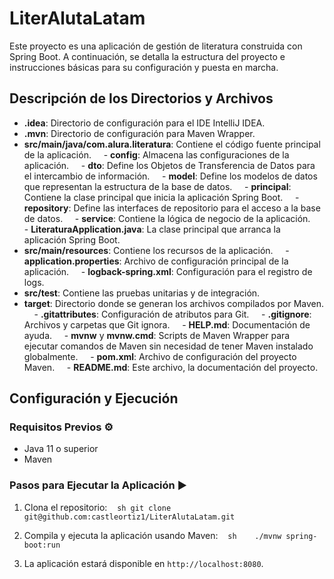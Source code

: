# LiterAlutaLatam 

Este proyecto es una aplicación de gestión de literatura construida con Spring Boot. A continuación, se detalla la estructura del proyecto e instrucciones básicas para su configuración y puesta en marcha.

## Descripción de los Directorios y Archivos 

- **.idea**: Directorio de configuración para el IDE IntelliJ IDEA.
- **.mvn**: Directorio de configuración para Maven Wrapper.
- **src/main/java/com.alura.literatura**: Contiene el código fuente principal de la aplicación.
    - **config**: Almacena las configuraciones de la aplicación.
    - **dto**: Define los Objetos de Transferencia de Datos para el intercambio de información.
    - **model**: Define los modelos de datos que representan la estructura de la base de datos.
    - **principal**: Contiene la clase principal que inicia la aplicación Spring Boot.
    - **repository**: Define las interfaces de repositorio para el acceso a la base de datos.
    - **service**: Contiene la lógica de negocio de la aplicación.
    - **LiteraturaApplication.java**: La clase principal que arranca la aplicación Spring Boot.
- **src/main/resources**: Contiene los recursos de la aplicación.
    - **application.properties**: Archivo de configuración principal de la aplicación.
    - **logback-spring.xml**: Configuración para el registro de logs.
- **src/test**: Contiene las pruebas unitarias y de integración.
- **target**: Directorio donde se generan los archivos compilados por Maven.
    - **.gitattributes**: Configuración de atributos para Git.
    - **.gitignore**: Archivos y carpetas que Git ignora.
    - **HELP.md**: Documentación de ayuda.
    - **mvnw** y **mvnw.cmd**: Scripts de Maven Wrapper para ejecutar comandos de Maven sin necesidad de tener Maven instalado globalmente.
    - **pom.xml**: Archivo de configuración del proyecto Maven.
    - **README.md**: Este archivo, la documentación del proyecto.

## Configuración y Ejecución 

### Requisitos Previos ⚙️

- Java 11 o superior
- Maven

### Pasos para Ejecutar la Aplicación ▶️

1. Clona el repositorio:
   ```sh
git clone git@github.com:castleortiz1/LiterAlutaLatam.git
   ```

2. Compila y ejecuta la aplicación usando Maven:
   ```sh
   ./mvnw spring-boot:run
   ```

3. La aplicación estará disponible en `http://localhost:8080`.



